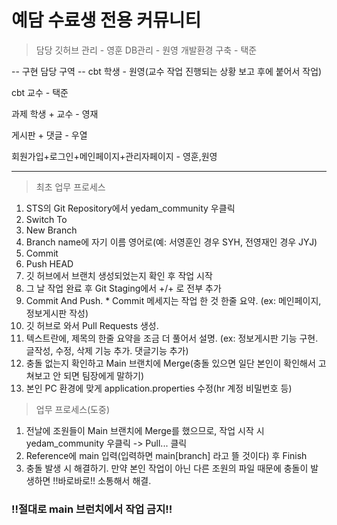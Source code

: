 # 예담 수료생 전용 커뮤니티

> 담당
깃허브 관리 - 영훈
DB관리 - 원영
개발환경 구축 - 택준

-- 구현 담당 구역 -- 
cbt 학생 - 원영(교수 작업 진행되는 상황 보고 후에 붙어서 작업)
 
cbt 교수 - 택준

과제 학생 + 교수 - 영재

게시판 + 댓글 - 우열

회원가입+로그인+메인페이지+관리자페이지 - 영훈,원영

<hr>

>  최초 업무 프로세스
1. STS의 Git Repository에서 yedam_community 우클릭
2. Switch To
3. New Branch
4. Branch name에 자기 이름 영어로(예: 서영훈인 경우 SYH, 전영재인 경우 JYJ)
5. Commit
6. Push HEAD
7. 깃 허브에서 브랜치 생성되었는지 확인 후 작업 시작
8. 그 날 작업 완료 후 Git Staging에서 +/+ 로 전부 추가
9. Commit And Push. * Commit 메세지는 작업 한 것 한줄 요약. (ex: 메인페이지, 정보게시판 작성)
10. 깃 허브로 와서 Pull Requests 생성.
11. 텍스트란에, 제목의 한줄 요약을 조금 더 풀어서 설명. (ex: 정보게시판 기능 구현. 글작성, 수정, 삭제 기능 추가. 댓글기능 추가)
12. 충돌 없는지 확인하고 Main 브랜치에 Merge(충돌 있으면 일단 본인이 확인해서 고쳐보고 안 되면 팀장에게 말하기)
13. 본인 PC 환경에 맞게 application.properties 수정(hr 계정 비밀번호 등)

>  업무 프로세스(도중)
1. 전날에 조원들이 Main 브랜치에 Merge를 했으므로, 작업 시작 시 yedam_community 우클릭 -> Pull... 클릭
2. Reference에 main 입력(입력하면 main[branch] 라고 뜰 것이다) 후 Finish
3. 충돌 발생 시 해결하기. 만약 본인 작업이 아닌 다른 조원의 파일 때문에 충돌이 발생하면 !!바로바로!! 소통해서 해결.
<h3>!!절대로 main 브런치에서 작업 금지!!</h3> 
